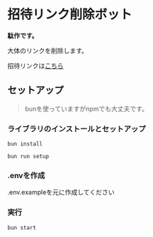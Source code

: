 # 招待リンク削除ボット

**駄作です。**

大体のリンクを削除します。

招待リンクは[こちら](https://discord.com/oauth2/authorize?client_id=1317592426633891932&permissions=0&integration_type=0&scope=applications.commands+bot)

## セットアップ

> bunを使っていますがnpmでも大丈夫です。

### ライブラリのインストールとセットアップ

```console
bun install

bun run setup
```

### .envを作成

.env.exampleを元に作成してください

### 実行

```
bun start
```
